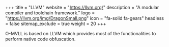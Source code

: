 +++
title           = "LLVM"
website         = "https://llvm.org/"
description     = "A modular compiler and toolchain framework."
logo            = "https://llvm.org/img/DragonSmall.png"
icon            = "fa-solid fa-gears"
headless        = false
sitemap_exclude = true
weight          = 20
+++

O-MVLL is based on LLVM which provides most of the functionalities to perform native code obfuscation.
